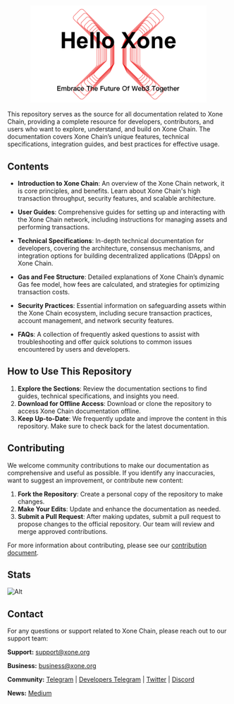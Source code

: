<p align="center">
  <img src="./public/images/docs_banner.png" alt="docs banner" width="400">
</p>

This repository serves as the source for all documentation related to Xone Chain, providing a complete resource for developers, contributors, and users who want to explore, understand, and build on Xone Chain. The documentation covers Xone Chain’s unique features, technical specifications, integration guides, and best practices for effective usage.

## Contents

- **Introduction to Xone Chain**: An overview of the Xone Chain network, it is core principles, and benefits. Learn about Xone Chain's high transaction throughput, security features, and scalable architecture.
- **User Guides**: Comprehensive guides for setting up and interacting with the Xone Chain network, including instructions for managing assets and performing transactions.

- **Technical Specifications**: In-depth technical documentation for developers, covering the architecture, consensus mechanisms, and integration options for building decentralized applications (DApps) on Xone Chain.

- **Gas and Fee Structure**: Detailed explanations of Xone Chain’s dynamic Gas fee model, how fees are calculated, and strategies for optimizing transaction costs.

- **Security Practices**: Essential information on safeguarding assets within the Xone Chain ecosystem, including secure transaction practices, account management, and network security features.

- **FAQs**: A collection of frequently asked questions to assist with troubleshooting and offer quick solutions to common issues encountered by users and developers.

## How to Use This Repository

1. **Explore the Sections**: Review the documentation sections to find guides, technical specifications, and insights you need.
2. **Download for Offline Access**: Download or clone the repository to access Xone Chain documentation offline.
3. **Keep Up-to-Date**: We frequently update and improve the content in this repository. Make sure to check back for the latest documentation.

## Contributing

We welcome community contributions to make our documentation as comprehensive and useful as possible. If you identify any inaccuracies, want to suggest an improvement, or contribute new content:

1. **Fork the Repository**: Create a personal copy of the repository to make changes.
2. **Make Your Edits**: Update and enhance the documentation as needed.
3. **Submit a Pull Request**: After making updates, submit a pull request to propose changes to the official repository. Our team will review and merge approved contributions.

For more information about contributing, please see our [contribution document](https://docs.xone.org/study/contribut).

## Stats

![Alt](https://repobeats.axiom.co/api/embed/c85aaded2d7e9909ea7e6c8fab08988cb709cc80.svg "Repobeats analytics image")

## Contact

For any questions or support related to Xone Chain, please reach out to our support team:

**Support:** [support@xone.org](mailto:support@xone.org)

**Business:** [business@xone.org](mailto:business@xone.org)

**Community:** [Telegram](https://t.me/hello_xonechain) | [Developers Telegram](https://t.me/Xone_Developers) | [Twitter](https://x.com/xone_chain) | [Discord](https://discord.gg/HrK3UNB2)

**News:** [Medium](https://medium.com/@xone_chain)
